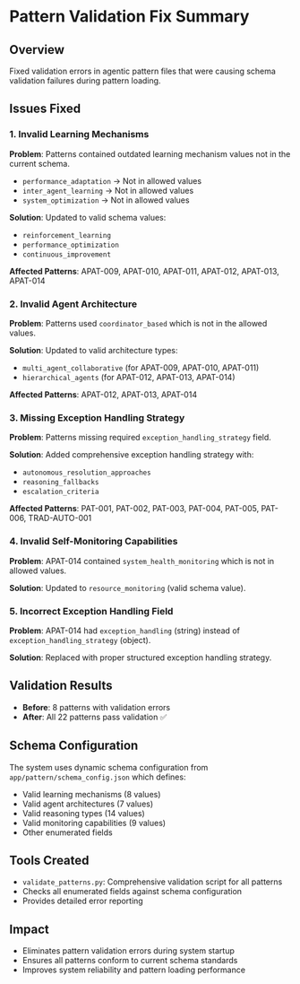 # Pattern Validation Fix Summary

## Overview
Fixed validation errors in agentic pattern files that were causing schema validation failures during pattern loading.

## Issues Fixed

### 1. Invalid Learning Mechanisms
**Problem**: Patterns contained outdated learning mechanism values not in the current schema.
- `performance_adaptation` → Not in allowed values
- `inter_agent_learning` → Not in allowed values  
- `system_optimization` → Not in allowed values

**Solution**: Updated to valid schema values:
- `reinforcement_learning`
- `performance_optimization` 
- `continuous_improvement`

**Affected Patterns**: APAT-009, APAT-010, APAT-011, APAT-012, APAT-013, APAT-014

### 2. Invalid Agent Architecture
**Problem**: Patterns used `coordinator_based` which is not in the allowed values.

**Solution**: Updated to valid architecture types:
- `multi_agent_collaborative` (for APAT-009, APAT-010, APAT-011)
- `hierarchical_agents` (for APAT-012, APAT-013, APAT-014)

**Affected Patterns**: APAT-012, APAT-013, APAT-014

### 3. Missing Exception Handling Strategy
**Problem**: Patterns missing required `exception_handling_strategy` field.

**Solution**: Added comprehensive exception handling strategy with:
- `autonomous_resolution_approaches`
- `reasoning_fallbacks`
- `escalation_criteria`

**Affected Patterns**: PAT-001, PAT-002, PAT-003, PAT-004, PAT-005, PAT-006, TRAD-AUTO-001

### 4. Invalid Self-Monitoring Capabilities
**Problem**: APAT-014 contained `system_health_monitoring` which is not in allowed values.

**Solution**: Updated to `resource_monitoring` (valid schema value).

### 5. Incorrect Exception Handling Field
**Problem**: APAT-014 had `exception_handling` (string) instead of `exception_handling_strategy` (object).

**Solution**: Replaced with proper structured exception handling strategy.

## Validation Results
- **Before**: 8 patterns with validation errors
- **After**: All 22 patterns pass validation ✅

## Schema Configuration
The system uses dynamic schema configuration from `app/pattern/schema_config.json` which defines:
- Valid learning mechanisms (8 values)
- Valid agent architectures (7 values)  
- Valid reasoning types (14 values)
- Valid monitoring capabilities (9 values)
- Other enumerated fields

## Tools Created
- `validate_patterns.py`: Comprehensive validation script for all patterns
- Checks all enumerated fields against schema configuration
- Provides detailed error reporting

## Impact
- Eliminates pattern validation errors during system startup
- Ensures all patterns conform to current schema standards
- Improves system reliability and pattern loading performance